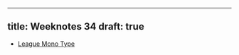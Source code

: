 
---
title: Weeknotes 34
draft: true
---
- [League Mono Type](https://www.theleagueofmoveabletype.com/league-mono?mc_cid=aab2f75269&mc_eid=4b9eda4303)
